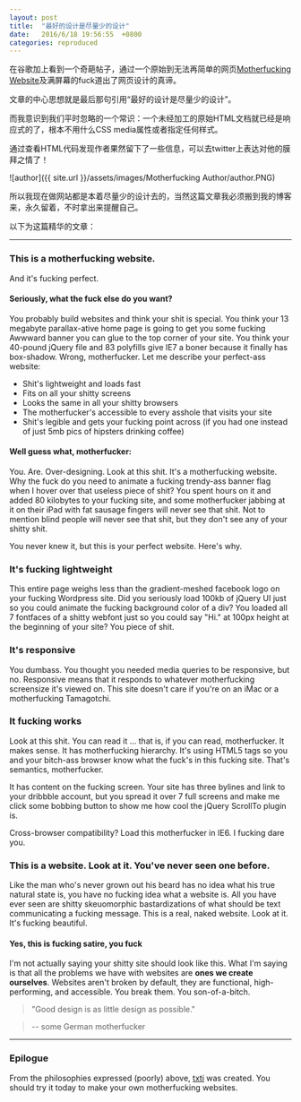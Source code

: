 ```yaml
---
layout: post
title:  "最好的设计是尽量少的设计"
date:   2016/6/18 19:56:55  +0800
categories: reproduced
---
```


在谷歌加上看到一个奇葩帖子，通过一个原始到无法再简单的网页[Motherfucking Website](http://motherfuckingwebsite.com/)及满屏幕的fuck道出了网页设计的真谛。

文章的中心思想就是最后那句引用“最好的设计是尽量少的设计”。

而我意识到我们平时忽略的一个常识：一个未经加工的原始HTML文档就已经是响应式的了，根本不用什么CSS media属性或者指定任何样式。

通过查看HTML代码发现作者果然留下了一些信息，可以去twitter上表达对他的膜拜之情了！

![author]({{ site.url }}/assets/images/Motherfucking Author/author.PNG)

所以我现在做网站都是本着尽量少的设计去的，当然这篇文章我必须搬到我的博客来，永久留着，不时拿出来提醒自己。

以下为这篇精华的文章：

---

### This is a motherfucking website. ###

And it's fucking perfect.

#### Seriously, what the fuck else do you want? ####

You probably build websites and think your shit is special. You think your 13 megabyte parallax-ative home page is going to get you some fucking Awwward banner you can glue to the top corner of your site. You think your 40-pound jQuery file and 83 polyfills give IE7 a boner because it finally has box-shadow. Wrong, motherfucker. Let me describe your perfect-ass website:

- Shit's lightweight and loads fast
- Fits on all your shitty screens
- Looks the same in all your shitty browsers
- The motherfucker's accessible to every asshole that visits your site
- Shit's legible and gets your fucking point across (if you had one instead of just 5mb pics of hipsters drinking coffee)

#### Well guess what, motherfucker: ####

You. Are. Over-designing. Look at this shit. It's a motherfucking website. Why the fuck do you need to animate a fucking trendy-ass banner flag when I hover over that useless piece of shit? You spent hours on it and added 80 kilobytes to your fucking site, and some motherfucker jabbing at it on their iPad with fat sausage fingers will never see that shit. Not to mention blind people will never see that shit, but they don't see any of your shitty shit.

You never knew it, but this is your perfect website. Here's why.

### It's fucking lightweight ###

This entire page weighs less than the gradient-meshed facebook logo on your fucking Wordpress site. Did you seriously load 100kb of jQuery UI just so you could animate the fucking background color of a div? You loaded all 7 fontfaces of a shitty webfont just so you could say "Hi." at 100px height at the beginning of your site? You piece of shit.

### It's responsive ###

You dumbass. You thought you needed media queries to be responsive, but no. Responsive means that it responds to whatever motherfucking screensize it's viewed on. This site doesn't care if you're on an iMac or a motherfucking Tamagotchi.

### It fucking works ###

Look at this shit. You can read it ... that is, if you can read, motherfucker. It makes sense. It has motherfucking hierarchy. It's using HTML5 tags so you and your bitch-ass browser know what the fuck's in this fucking site. That's semantics, motherfucker.

It has content on the fucking screen. Your site has three bylines and link to your dribbble account, but you spread it over 7 full screens and make me click some bobbing button to show me how cool the jQuery ScrollTo plugin is.

Cross-browser compatibility? Load this motherfucker in IE6. I fucking dare you.

### This is a website. Look at it.  You've never seen one before. ###

Like the man who's never grown out his beard has no idea what his true natural state is, you have no fucking idea what a website is. All you have ever seen are shitty skeuomorphic bastardizations of what should be text communicating a fucking message. This is a real, naked website. Look at it. It's fucking beautiful.


#### Yes, this is fucking satire, you fuck ####

I'm not actually saying your shitty site should look like this. What I'm saying is that all the problems we have with websites are **ones we create ourselves**. Websites aren't broken by default, they are functional, high-performing, and accessible. You break them. You son-of-a-bitch.

> "Good design is as little design as possible."

> -- some German motherfucker


---

### Epilogue ###

From the philosophies expressed (poorly) above, [txti](http://txti.es) was created. You should try it today to make your own motherfucking websites.
